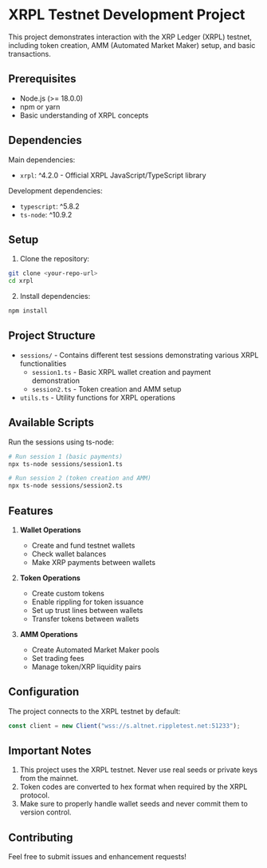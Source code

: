 # XRPL Testnet Development Project

This project demonstrates interaction with the XRP Ledger (XRPL) testnet, including token creation, AMM (Automated Market Maker) setup, and basic transactions.

## Prerequisites

- Node.js (>= 18.0.0)
- npm or yarn
- Basic understanding of XRPL concepts

## Dependencies

Main dependencies:

- `xrpl`: ^4.2.0 - Official XRPL JavaScript/TypeScript library

Development dependencies:

- `typescript`: ^5.8.2
- `ts-node`: ^10.9.2

## Setup

1. Clone the repository:

```bash
git clone <your-repo-url>
cd xrpl
```

2. Install dependencies:

```bash
npm install
```

## Project Structure

- `sessions/` - Contains different test sessions demonstrating various XRPL functionalities
  - `session1.ts` - Basic XRPL wallet creation and payment demonstration
  - `session2.ts` - Token creation and AMM setup
- `utils.ts` - Utility functions for XRPL operations

## Available Scripts

Run the sessions using ts-node:

```bash
# Run session 1 (basic payments)
npx ts-node sessions/session1.ts

# Run session 2 (token creation and AMM)
npx ts-node sessions/session2.ts
```

## Features

1. **Wallet Operations**

   - Create and fund testnet wallets
   - Check wallet balances
   - Make XRP payments between wallets

2. **Token Operations**

   - Create custom tokens
   - Enable rippling for token issuance
   - Set up trust lines between wallets
   - Transfer tokens between wallets

3. **AMM Operations**
   - Create Automated Market Maker pools
   - Set trading fees
   - Manage token/XRP liquidity pairs

## Configuration

The project connects to the XRPL testnet by default:

```typescript
const client = new Client("wss://s.altnet.rippletest.net:51233");
```

## Important Notes

1. This project uses the XRPL testnet. Never use real seeds or private keys from the mainnet.
2. Token codes are converted to hex format when required by the XRPL protocol.
3. Make sure to properly handle wallet seeds and never commit them to version control.

## Contributing

Feel free to submit issues and enhancement requests!

